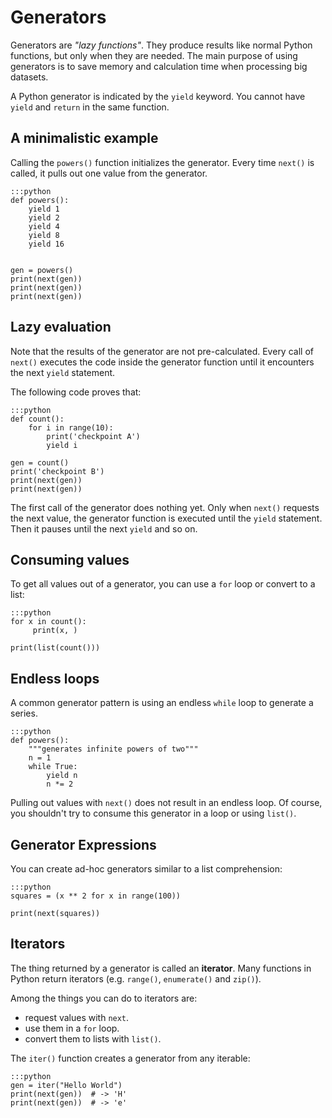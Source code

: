 
# Generators

Generators are *"lazy functions"*. They produce results like normal Python functions, but only when they are needed. The main purpose of using generators is to save memory and calculation time when processing big datasets.

A Python generator is indicated by the `yield` keyword. You cannot have `yield` and `return` in the same function.

## A minimalistic example

Calling the `powers()` function initializes the generator.
Every time `next()` is called, it pulls out one value from the generator.

    :::python
    def powers():
        yield 1
        yield 2
        yield 4
        yield 8
        yield 16


    gen = powers()    
    print(next(gen))
    print(next(gen))
    print(next(gen))


## Lazy evaluation

Note that the results of the generator are not pre-calculated.
Every call of `next()` executes the code inside the generator function until it encounters the next `yield` statement.

The following code proves that:

    :::python
    def count():
        for i in range(10):
            print('checkpoint A')
            yield i

    gen = count()
    print('checkpoint B')
    print(next(gen))
    print(next(gen))

The first call of the generator does nothing yet. Only when `next()` requests the next value, the generator function is executed until the `yield` statement. Then it pauses until the next `yield` and so on.

## Consuming values

To get all values out of a generator, you can use a `for` loop or convert to a list:

    :::python
    for x in count():
         print(x, )

    print(list(count()))

## Endless loops

A common generator pattern is using an endless `while` loop to generate a series.

    :::python
    def powers():
        """generates infinite powers of two"""
        n = 1
        while True:
            yield n
            n *= 2

Pulling out values with `next()` does not result in an endless loop.
Of course, you shouldn't try to consume this generator in a loop or using `list()`.

## Generator Expressions

You can create ad-hoc generators similar to a list comprehension:

    :::python
    squares = (x ** 2 for x in range(100))

    print(next(squares))

## Iterators

The thing returned by a generator is called an **iterator**. Many functions in Python return iterators (e.g. `range()`, `enumerate()` and `zip()`).

Among the things you can do to iterators are:

* request values with `next`.
* use them in a `for` loop.
* convert them to lists with `list()`.

The `iter()` function creates a generator from any iterable:

    :::python
    gen = iter("Hello World")
    print(next(gen))  # -> 'H'
    print(next(gen))  # -> 'e'
